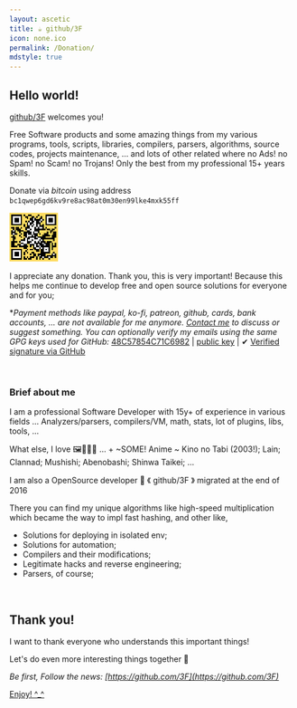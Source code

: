 ```yaml
---
layout: ascetic
title: ☕ github/3F
icon: none.ico
permalink: /Donation/
mdstyle: true
---
```


## Hello world!

[github/3F](https://github.com/3F) welcomes you!

Free Software products and some amazing things from my various programs, tools, scripts, libraries, compilers, parsers, algorithms, source codes, projects maintenance, … and lots of other related where no Ads! no Spam! no Scam! no Trojans! Only the best from my professional 15+ years skills.

Donate via *bitcoin* using address `bc1qwep6gd6kv9re8ac98at0m30en99lke4mxk55ff`

[![](/Donation.png)](bitcoin:bc1qwep6gd6kv9re8ac98at0m30en99lke4mxk55ff?message=donation%20opensource%20github/3F)

I appreciate any donation. Thank you, this is very important! Because this helps me continue to develop free and open source solutions for everyone and for you;

\**Payment methods like paypal, ko-fi, patreon, github, cards, bank accounts, … are not available for me anymore. [Contact me](https://github.com/3F) to discuss or suggest something. You can optionally verify my emails using the same GPG keys used for GitHub:* [48C57854C71C6982](https://keyserver.ubuntu.com/pks/lookup?search=0x48C57854C71C6982&fingerprint=on&hash=on&exact=on&op=index) \| [public key](https://keyserver.ubuntu.com/pks/lookup?op=get&search=0xbc8003c6bafee09d6852ef4a48c57854c71c6982) \| ✔ [Verified signature via GitHub](https://github.com/3F/sandbox/commit/ff293eb3ecc6b590f7d563b6febf5e7df5f3b75f)

<br />

### Brief about me

I am a professional Software Developer with 15y+ of experience in various fields … Analyzers/parsers, compilers/VM, math, stats, lot of plugins, libs, tools, …

What else, I love 🖼️🎹🎻🚴 ‍‍… + ~SOME! Anime ~ Kino no Tabi (2003!); Lain; Clannad; Mushishi; Abenobashi; Shinwa Taikei; …

I am also a OpenSource developer 👋  《  github/3F  》 migrated at the end of 2016

There you can find my unique algorithms like high-speed multiplication which became the way to impl fast hashing, and other like,

* Solutions for deploying in isolated env;
* Solutions for automation;
* Compilers and their modifications;
* Legitimate hacks and reverse engineering;
* Parsers, of course;

<br/>

## Thank you! 

I want to thank everyone who understands this important things!

Let's do even more interesting things together 💪

*Be first, Follow the news: [https://github.com/3F](https://github.com/3F)*

<a href="/" class="btn btn-default">Enjoy! ^_^</a>